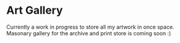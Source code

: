 # Art Gallery

Currently a work in progress to store all my artwork in once space. Masonary gallery for the archive and print store is coming soon :)
